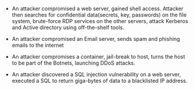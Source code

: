 - An attacker compromised a web server, gained shell access. Attacker then searches for confidential data(secrets, key, passwords) on the file system, brute-force RDP services on the other servers, attack Kerberos and Active directory using off-the-shelf tools.

- An attacker compromised an Email server, sends spam and phishing emails to the internet

- An attacker compromises a container, jail-break to host, turns the host to be part of the Botnets, launching DDoS attacks.

- An attacker discovered a SQL injection vulnerability on a web server, executed a SQL to return giga-bytes of data to a blacklisted IP address.

